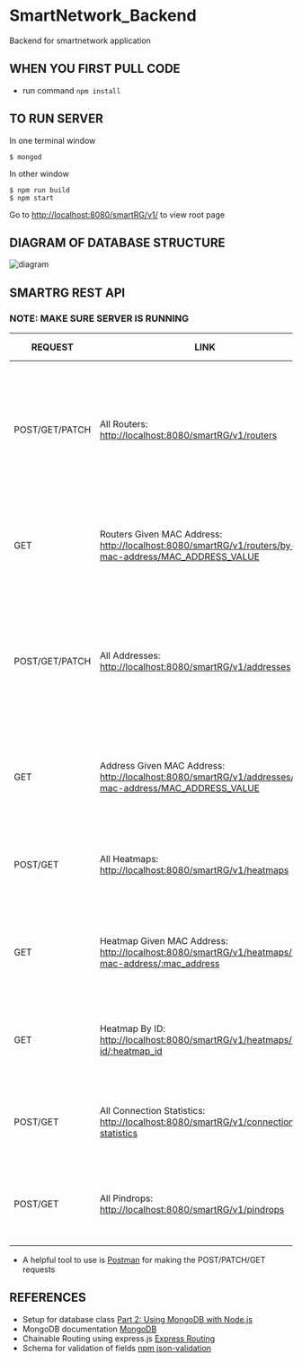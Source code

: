 # SmartNetwork_Backend
Backend for smartnetwork application

## WHEN YOU FIRST PULL CODE
* run command `npm install`

## TO RUN SERVER
In one terminal window
```
$ mongod
```
In other window
```
$ npm run build
$ npm start
```

Go to [http://localhost:8080/smartRG/v1/](http://localhost:8080/smartRG/v1) to view root page

## DIAGRAM OF DATABASE STRUCTURE
![diagram](https://github.com/stefanagloginic/SmartNetwork_Backend/blob/master/image/backend_diagram.png)

## SMARTRG REST API
### NOTE: MAKE SURE SERVER IS RUNNING
| REQUEST | LINK | STATUS CODE |
| ------ | ------ | ------ |
| POST/GET/PATCH| All Routers: [http://localhost:8080/smartRG/v1/routers](http://localhost:8080/smartRG/v1/routers) | OK: 200 INVALID ENTRIES: 400 SERVER ERROR: 500 (Patch Only) NOT FOUND: 404|
| GET | Routers Given MAC Address: [http://localhost:8080/smartRG/v1/routers/by-mac-address/MAC_ADDRESS_VALUE](http://localhost:8080/smartRG/v1/routers/by-mac-address/:mac_address) | OK: 200 DATA NOT FOUND: 404 SERVER ERROR: 500 |
| POST/GET/PATCH | All Addresses: [http://localhost:8080/smartRG/v1/addresses](http://localhost:8080/smartRG/v1/addresses) | OK: 200 INVALID ENTRIES: 400 SERVER ERROR: 500 (Patch Only) NOT FOUND: 404 |
| GET | Address Given MAC Address: [http://localhost:8080/smartRG/v1/addresses/by-mac-address/MAC_ADDRESS_VALUE](http://localhost:8080/smartRG/v1/addresses/by-mac-address/:mac_address) | OK: 200 DATA NOT FOUND: 404 SERVER ERROR: 500 |
| POST/GET | All Heatmaps: [http://localhost:8080/smartRG/v1/heatmaps](http://localhost:8080/smartRG/v1/heatmaps) | OK: 200 INVALID ENTRIES: 400 SERVER ERROR: 500 |
| GET | Heatmap Given MAC Address: [http://localhost:8080/smartRG/v1/heatmaps/by-mac-address/:mac_address](http://localhost:8080/smartRG/v1/heatmaps/by-mac-address/:mac_address) | OK: 200 DATA NOT FOUND: 404 SERVER ERROR: 500 |
| GET | Heatmap By ID: [http://localhost:8080/smartRG/v1/heatmaps/by-id/:heatmap_id](http://localhost:8080/smartRG/v1/heatmaps/by-id/:heatmap_id) | OK: 200 INVALID ENTRIES: 400 SERVER ERROR: 500 |
| POST/GET | All Connection Statistics: [http://localhost:8080/smartRG/v1/connection-statistics](http://localhost:8080/smartRG/v1/connection-statistics) | OK: 200 INVALID ENTRIES: 400 SERVER ERROR: 500 | 
| POST/GET | All Pindrops: [http://localhost:8080/smartRG/v1/pindrops](http://localhost:8080/smartRG/v1/pindrops) | OK: 200 INVALID ENTRIES: 400 SERVER ERROR: 500 |
* A helpful tool to use is [Postman](https://www.getpostman.com/) for making the POST/PATCH/GET requests

## REFERENCES 
* Setup for database class [Part 2: Using MongoDB with Node.js](https://www.mongodb.com/blog/post/the-modern-application-stack-part-2-using-mongodb-with-nodejs)
* MongoDB documentation [MongoDB](http://mongodb.github.io/node-mongodb-native/2.2/api/)
* Chainable Routing using express.js [Express Routing](https://expressjs.com/en/guide/routing.html)
* Schema for validation of fields [npm json-validation](https://npm.runkit.com/json-validation)
